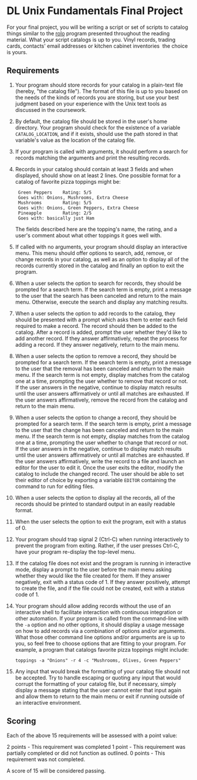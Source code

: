 DL Unix Fundamentals Final Project
==================================

For your final project, you will be writing a script or set of scripts
to catalog things similar to
the [rolo](https://en.wikipedia.org/wiki/Rolodex) program presented
throughout the reading material. What your script catalogs is up to
you. Vinyl records, trading cards, contacts' email addresses or
kitchen cabinet inventories ­ the choice is yours.

Requirements
------------

1. Your program should store records for your catalog in a plain-text
   file (hereby, "the catalog file"). The format of this file is up to
   you based on the needs of the kinds of records you are storing, but
   use your best judgment based on your experience with the Unix text
   tools as discussed in the coursework.
2. By default, the catalog file should be stored in the user's home
   directory. Your program should check for the existence of a
   variable `CATALOG_LOCATION`, and if it exists, should use the path
   stored in that variable's value as the location of the catalog file.
3. If your program is called with arguments, it should perform a
   search for records matching the arguments and print the resulting
   records.
4. Records in your catalog should contain at least 3 fields and when
   displayed, should show on at least 2 lines. One possible format
   for a catalog of favorite pizza toppings might be:

        Green Peppers    Rating: 5/5
        Goes with: Onions, Mushrooms, Extra Cheese
        Mushrooms        Rating: 5/5
        Goes with: Onions, Green Peppers, Extra Cheese
        Pineapple        Rating: 2/5
        Goes with: basically just Ham

   The fields described here are the topping's name, the rating, and
   a user's comment about what other toppings it goes well with.
5. If called with no arguments, your program should display an
   interactive menu. This menu should offer options to search, add,
   remove, or change records in your catalog, as well as an option to
   display all of the records currently stored in the catalog and
   finally an option to exit the program.
6. When a user selects the option to search for records, they should
   be prompted for a search term. If the search term is empty, print a
   message to the user that the search has been canceled and return to
   the main menu. Otherwise, execute the search and display any
   matching results.
7. When a user selects the option to add records to the catalog, they
   should be presented with a prompt which asks them to enter each
   field required to make a record. The record should then be added to
   the catalog. After a record is added, prompt the user whether
   they'd like to add another record. If they answer affirmatively,
   repeat the process for adding a record. If they answer negatively,
   return to the main menu.
8. When a user selects the option to remove a record, they should be
   prompted for a search term. If the search term is empty, print a
   message to the user that the removal has been canceled and return to
   the main menu. If the search term is not empty, display matches
   from the catalog one at a time, prompting the user whether to
   remove that record or not. If the user answers in the negative,
   continue to display match results until the user answers
   affirmatively or until all matches are exhausted. If the user
   answers affirmatively, remove the record from the catalog and
   return to the main menu.
9. When a user selects the option to change a record, they should be
   prompted for a search term. If the search term is empty, print a
   message to the user that the change has been canceled and return to
   the main menu. If the search term is not empty, display matches
   from the catalog one at a time, prompting the user whether to
   change that record or not. If the user answers in the negative,
   continue to display match results until the user answers
   affirmatively or until all matches are exhausted. If the user
   answers affirmatively, write the record to a file and launch an
   editor for the user to edit it. Once the user exits the editor,
   modify the catalog to include the changed record. The user should
   be able to set their editor of choice by exporting a variable
   `EDITOR` containing the command to run for editing files.
10. When a user selects the option to display all the records, all of
    the records should be printed to standard output in an easily
    readable format.
11. When the user selects the option to exit the program, exit with a
    status of 0.
12. Your program should trap signal 2 (Ctrl-C) when running
    interactively to prevent the program from exiting. Rather, if the user
    presses Ctrl-C, have your program re-display the top-level menu.
13. If the catalog file does not exist and the program is running in
    interactive mode, display a prompt to the user before the main menu
    asking whether they would like the file created for them. If they
    answer negatively, exit with a status code of 1. If they answer
    positively, attempt to create the file, and if the file could not be
    created, exit with a status code of 1.
14. Your program should allow adding records without the use of an
    interactive shell to facilitate interaction with continuous
    integration or other automation. If your program is called from
    the command-line with the `-a` option and no other options, it
    should display a usage message on how to add records via a
    combination of options and/or arguments. What those other command
    line options and/or arguments are is up to you, so feel free to
    choose options that are fitting to your program. For example, a
    program that catalogs favorite pizza toppings might include:

        toppings -a "Onions" -r 4 -c "Mushrooms, Olives, Green Peppers"

15. Any input that would break the formatting of your catalog file
    should not be accepted. Try to handle escaping or quoting any
    input that would corrupt the formatting of your catalog file, but
    if necessary, simply display a message stating that the user
    cannot enter that input again and allow them to return to the main
    menu or exit if running outside of an interactive environment.


Scoring
-------

Each of the above 15 requirements will be assessed with a point value:

2 points - This requirement was completed
1 point - This requirement was partially completed or did not function
as outlined.
0 points - This requirement was not completed.

A score of 15 will be considered passing.
